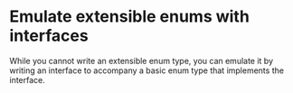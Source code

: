 # Emulate extensible enums with interfaces

While you cannot write an extensible enum type, you can emulate it by writing an interface to accompany a basic enum type that implements the interface.